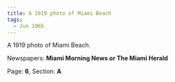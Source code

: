 ```yaml
---  
title: A 1919 photo of Miami Beach  
tags:  
  - Jun 1965  
---  
```

  
A 1919 photo of Miami Beach.  
  
Newspapers: **Miami Morning News or The Miami Herald**  
  
Page: **6**, Section: **A** 
